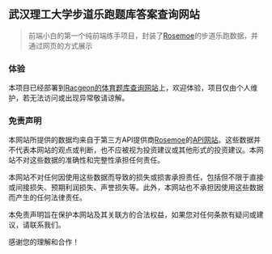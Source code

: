 ## 武汉理工大学步道乐跑题库答案查询网站

> 前端小白的第一个纯前端练手项目，封装了[Rosemoe](https://github.com/Rosemoe)的步道乐跑数据，并通过网页的方式展示

### 体验
本项目已经部署到[Racgeon的体育题库查询网站](https://rkgn.xyz/physics)上，欢迎体验，项目仅由个人维护，若无法访问或出现异常敬请谅解。

### 免责声明
本网站所提供的数据均来自于第三方API提供商[Rosemoe](https://github.com/Rosemoe)的[API网站](https://services.rosemoe.cyou/api)。这些数据并不代表本网站的观点或判断，也不应被视为投资建议或其他形式的投资建议。本网站不对这些数据的准确性和完整性承担任何责任。

本网站不对任何因使用这些数据而导致的损失或损害承担责任，包括但不限于直接或间接损失、预期利润损失、声誉损失等。此外，本网站也不承担因使用这些数据而产生的任何法律责任。

本免责声明旨在保护本网站及其关联方的合法权益，如果您对任何条款有疑问或建议，请联系我们。

感谢您的理解和合作！